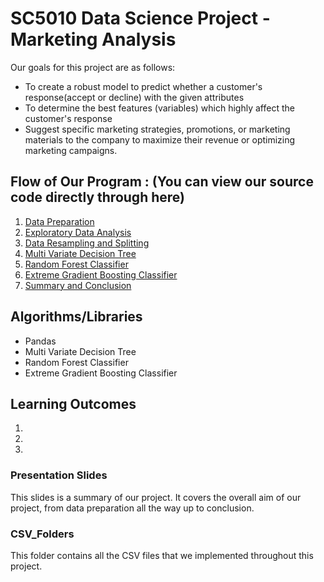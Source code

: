 # SC5010 Data Science Project - Marketing Analysis

Our goals for this project are as follows:

- To create a robust model to predict whether a customer's response(accept or decline) with the given attributes
- To determine the best features (variables) which highly affect the customer's response
- Suggest specific marketing strategies, promotions, or marketing materials to the company to maximize their revenue or optimizing marketing campaigns.

## Flow of Our Program : (You can view our source code directly through here)
1. [Data Preparation](https://github.com/VilanChan666/SC5010/blob/main/Data%20Preparation.ipynb)
2. [Exploratory Data Analysis](https://github.com/VilanChan666/SC5010/blob/main/Exploratory%20Data%20Analysis.ipynb)
3. [Data Resampling and Splitting](https://github.com/VilanChan666/SC5010/blob/main/Data%20Resampling%20and%20Splitting.ipynb)
4. [Multi Variate Decision Tree](https://github.com/VilanChan666/SC5010/blob/main/DecTree.ipynb)
5. [Random Forest Classifier](https://github.com/VilanChan666/SC5010/blob/main/Random%20Forest%20Classifier.ipynb)
5. [Extreme Gradient Boosting Classifier](https://github.com/VilanChan666/SC5010/blob/main/Extreme%20Gradient%20Boosting%20(XGBoost)%20Classifier.ipynb)
5. [Summary and Conclusion](https://github.com/VilanChan666/SC5010/blob/main/Summary%20and%20Conclusions.ipynb)

## Algorithms/Libraries
- Pandas
- Multi Variate Decision Tree 
- Random Forest Classifier
- Extreme Gradient Boosting Classifier

## Learning Outcomes
1.
2.
3.


### Presentation Slides
This slides is a summary of our project. It covers the overall aim of our project, from data preparation all the way up to conclusion.

### CSV_Folders
This folder contains all the CSV files that we implemented throughout this project.


